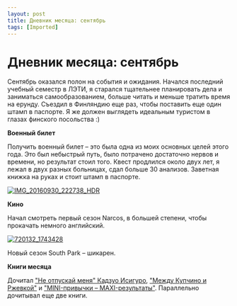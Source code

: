 ```yaml
---
layout: post
title: Дневник месяца: сентябрь
tags: [Imported]
---
```

#  Дневник месяца: сентябрь

Сентябрь оказался полон на события и ожидания. Начался последний учебный семестр в ЛЭТИ, я старался тщательнее планировать дела и заниматься самообразованием, больше читать и меньше тратить время на ерунду. Съездил в Финляндию еще раз, чтобы поставить еще один штамп в паспорте. Я же должен выглядеть идеальным туристом в глазах финского посольства :)

**Военный билет**

Получить военный билет – это была одна из моих основных целей этого года. Это был небыстрый путь, было потрачено достаточно нервов и времени, но результат стоил того. Квест продлился около двух лет, я лежал в двух разных больницах, сдал больше 30 анализов. Заветная книжка на руках и стоит штамп в паспорте.

[![IMG_20160930_222738_HDR](https://vlaim.s3.amazonaws.com/uploads/2016/09/IMG_20160930_222738_HDR.jpg)](https://vlaim.s3.amazonaws.com/uploads/2016/09/IMG_20160930_222738_HDR.jpg)

**Кино**

Начал смотреть первый сезон Narcos, в большей степени, чтобы прокачать немного английский.

[![720132_1743428](https://vlaim.s3.amazonaws.com/uploads/2016/09/720132_1743428.jpg)](https://vlaim.s3.amazonaws.com/uploads/2016/09/720132_1743428.jpg)

Новый сезон South Park – шикарен.

**Книги месяца**

Дочитал ["Не отпускай меня" Кадзуо Исигуро](https://blog.alexeyev.me/2016/09/kazuo-ishiguro/ "Книга #15: Кадзуо Исигуро – Не отпускай меня"), ["Между Купчино и Ржевкой"](https://blog.alexeyev.me/2016/09/balunov/ "Книга #16: Александр Балунов – Между Купчино и Ржевкой") и ["MINI-привычки – MAXI-результаты"](https://blog.alexeyev.me/2016/09/stephen-guise-mini-habbits/ "Книга #17: Стивен Гайз — MINI-привычки – MAXI-результаты"). Параллельно дочитывал еще две книги.